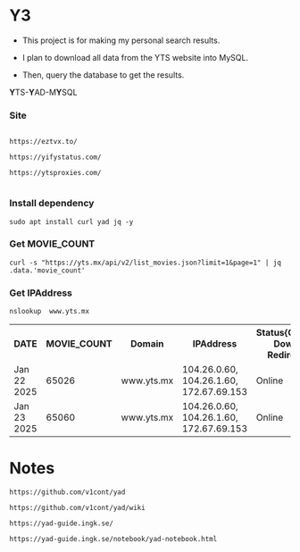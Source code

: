 # Y3



 - This project is for making my personal search results.

 - I plan to download all data from the YTS website into MySQL.

 - Then, query the database to get the results.

**Y**TS-**Y**AD-M**Y**SQL




### Site


```

https://eztvx.to/

https://yifystatus.com/

https://ytsproxies.com/


```







### Install dependency

```
sudo apt install curl yad jq -y

```



### Get MOVIE_COUNT

```
curl -s "https://yts.mx/api/v2/list_movies.json?limit=1&page=1" | jq .data.'movie_count'
```
 

### Get IPAddress

```
nslookup  www.yts.mx
```

<table>
  <tr>
    <th>DATE</th>
    <th>MOVIE_COUNT</th>
    <th>Domain</th>
    <th>IPAddress</th>
    <th>Status{Online, Down, Redirect}</th>
    <th>Sync{successfully, notyet}</th>
    <th>Summery</th>
  </tr>
<tr>
  <td style="width: 50px; word-wrap: break-word;">Jan 22 2025</td>
  <td style="width: 150px; word-wrap: break-word;">65026</td>
  <td style="width: 150px; word-wrap: break-word;">www.yts.mx</td>
  <td style="width: 150px; word-wrap: break-word;">104.26.0.60, 104.26.1.60, 172.67.69.153</td>
  <td style="width: 200px; word-wrap: break-word;">Online</td>
  <td style="width: 200px; word-wrap: break-word;">notyet</td>
  <td style="width: 200px; word-wrap: break-word;"></td>
</tr>
<tr>
  <td style="width: 50px; word-wrap: break-word;">Jan 23 2025</td>
  <td style="width: 150px; word-wrap: break-word;">65060</td>
  <td style="width: 150px; word-wrap: break-word;">www.yts.mx</td>
  <td style="width: 150px; word-wrap: break-word;">104.26.0.60, 104.26.1.60, 172.67.69.153</td>
  <td style="width: 200px; word-wrap: break-word;">Online</td>
  <td style="width: 200px; word-wrap: break-word;">notyet</td>
  <td style="width: 200px; word-wrap: break-word;">+34</td>
</tr>
</table>







# Notes



```
https://github.com/v1cont/yad

https://github.com/v1cont/yad/wiki

https://yad-guide.ingk.se/

https://yad-guide.ingk.se/notebook/yad-notebook.html

```




